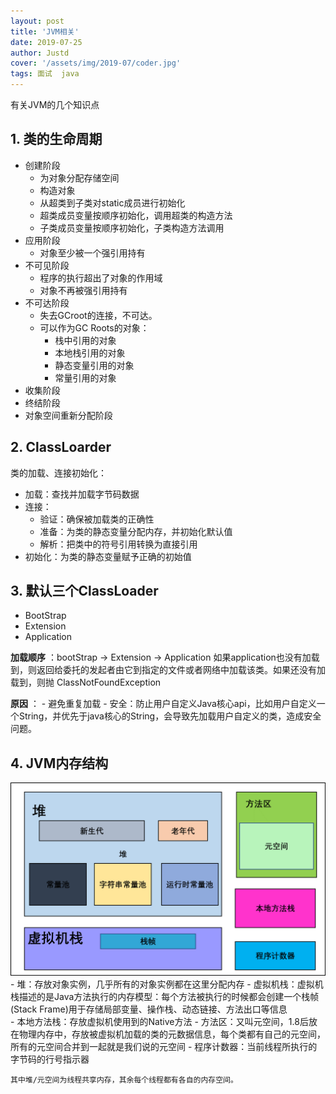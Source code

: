 ```yaml
---
layout: post
title: 'JVM相关'
date: 2019-07-25
author: Justd
cover: '/assets/img/2019-07/coder.jpg'
tags: 面试  java  
---
```

有关JVM的几个知识点


## 1. 类的生命周期   
   - 创建阶段
     - 为对象分配存储空间
     - 构造对象
     - 从超类到子类对static成员进行初始化
     - 超类成员变量按顺序初始化，调用超类的构造方法  
     - 子类成员变量按顺序初始化，子类构造方法调用
   - 应用阶段
     - 对象至少被一个强引用持有
   - 不可见阶段
     - 程序的执行超出了对象的作用域
     - 对象不再被强引用持有  
   - 不可达阶段
     - 失去GCroot的连接，不可达。
     - 可以作为GC Roots的对象：
       - 栈中引用的对象
       - 本地栈引用的对象
       - 静态变量引用的对象
       - 常量引用的对象 
   - 收集阶段
   - 终结阶段
   - 对象空间重新分配阶段
## 2. ClassLoarder
   类的加载、连接初始化：
   - 加载：查找并加载字节码数据
   - 连接：
     - 验证：确保被加载类的正确性
     - 准备：为类的静态变量分配内存，并初始化默认值
     - 解析：把类中的符号引用转换为直接引用
   - 初始化：为类的静态变量赋予正确的初始值

## 3. 默认三个ClassLoader
   - BootStrap
   - Extension
   - Application

  **加载顺序** ：bootStrap -> Extension -> Application 如果application也没有加载到，则返回给委托的发起者由它到指定的文件或者网络中加载该类。如果还没有加载到，则抛 ClassNotFoundException 

  **原因** ：
    - 避免重复加载
    - 安全：防止用户自定义Java核心api，比如用户自定义一个String，并优先于java核心的String，会导致先加载用户自定义的类，造成安全问题。
## 4. JVM内存结构

   ![jdk1.8版本](/assets/img/2019-07/jvm.png)  
    - 堆：存放对象实例，几乎所有的对象实例都在这里分配内存
    - 虚拟机栈：虚拟机栈描述的是Java方法执行的内存模型：每个方法被执行的时候都会创建一个栈帧(Stack Frame)用于存储局部变量、操作栈、动态链接、方法出口等信息  
    - 本地方法栈：存放虚拟机使用到的Native方法 
    - 方法区：又叫元空间，1.8后放在物理内存中，存放被虚拟机加载的类的元数据信息，每个类都有自己的元空间，所有的元空间合并到一起就是我们说的元空间
    - 程序计数器：当前线程所执行的字节码的行号指示器

    其中堆/元空间为线程共享内存，其余每个线程都有各自的内存空间。   

